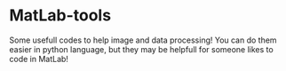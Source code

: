 # MatLab-tools
Some usefull codes to help image and data processing!
You can do them easier in python language, but they may be helpfull for someone likes to code in MatLab!
